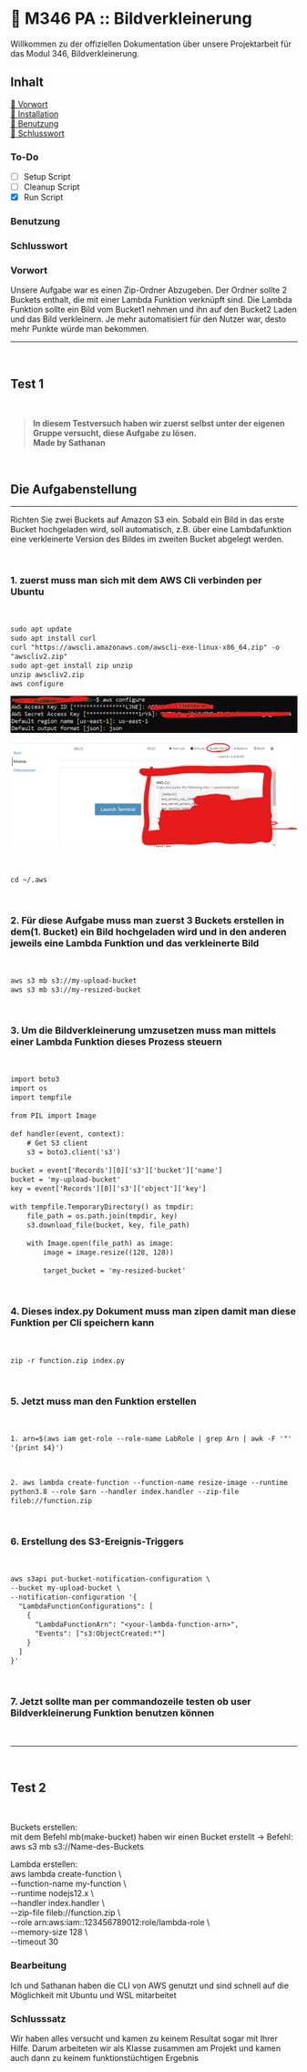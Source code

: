 # 📌 M346 PA :: Bildverkleinerung

Willkommen zu der offiziellen Dokumentation über unsere Projektarbeit für das Modul 346, Bildverkleinerung.

## **Inhalt**

[🔹 Vorwort](#vorwort)
<br>
[🔹 Installation](#to-do)
<br>
[🔹 Benutzung](#benutzung)
<br>
[🔹 Schlusswort](#schlusswort)

### To-Do

- [ ] Setup Script
- [ ] Cleanup Script
- [x] Run Script

### Benutzung

### Schlusswort

### Vorwort

Unsere Aufgabe war es einen Zip-Ordner Abzugeben. Der Ordner sollte 2 Buckets enthalt, die mit einer Lambda Funktion verknüpft sind. Die Lambda Funktion sollte ein Bild vom Bucket1 nehmen und ihn auf den Bucket2 Laden und das Bild verkleinern. Je mehr automatisiert für den Nutzer war, desto mehr Punkte würde man bekommen.

---

<br>

## Test 1

<br>

> **In diesem Testversuch haben wir zuerst selbst unter der eigenen Gruppe versucht, diese Aufgabe zu lösen.
> <br>
> Made by Sathanan**

<br>

## **Die Aufgabenstellung**

---

Richten Sie zwei Buckets auf Amazon S3 ein. Sobald ein Bild in das erste Bucket hochgeladen wird, soll automatisch, z.B. über eine Lambdafunktion eine verkleinerte Version des Bildes im
zweiten Bucket abgelegt werden.

<br>

### 1. zuerst muss man sich mit dem AWS Cli verbinden per Ubuntu

<br>

    sudo apt update
    sudo apt install curl
    curl "https://awscli.amazonaws.com/awscli-exe-linux-x86_64.zip" -o "awscliv2.zip"
    sudo apt-get install zip unzip
    unzip awscliv2.zip
    aws configure

![Picture](/img/img1.png "Beispiel Code")
<br>

![Picture](/img/img2.png "Beispiel Code")

<br>

    cd ~/.aws

<br>

### 2. Für diese Aufgabe muss man zuerst 3 Buckets erstellen in dem(1. Bucket) ein Bild hochgeladen wird und in den anderen jeweils eine Lambda Funktion und das verkleinerte Bild

<br>

    aws s3 mb s3://my-upload-bucket
    aws s3 mb s3://my-resized-bucket

<br>

### 3. Um die Bildverkleinerung umzusetzen muss man mittels einer Lambda Funktion dieses Prozess steuern

<br>

    import boto3
    import os
    import tempfile

    from PIL import Image

    def handler(event, context):
        # Get S3 client
        s3 = boto3.client('s3')

    bucket = event['Records'][0]['s3']['bucket']['name']
    bucket = 'my-upload-bucket'
    key = event['Records'][0]['s3']['object']['key']

    with tempfile.TemporaryDirectory() as tmpdir:
        file_path = os.path.join(tmpdir, key)
        s3.download_file(bucket, key, file_path)

        with Image.open(file_path) as image:
            image = image.resize((128, 128))

            target_bucket = 'my-resized-bucket'

<br>

### 4. Dieses index.py Dokument muss man zipen damit man diese Funktion per Cli speichern kann

<br>

    zip -r function.zip index.py

<br>

### 5. Jetzt muss man den Funktion erstellen

<br>

    1. arn=$(aws iam get-role --role-name LabRole | grep Arn | awk -F '"' '{print $4}')

<br>

    2. aws lambda create-function --function-name resize-image --runtime python3.8 --role $arn --handler index.handler --zip-file fileb://function.zip

<br>

### 6. Erstellung des S3-Ereignis-Triggers

<br>

    aws s3api put-bucket-notification-configuration \
    --bucket my-upload-bucket \
    --notification-configuration '{
      "LambdaFunctionConfigurations": [
        {
          "LambdaFunctionArn": "<your-lambda-function-arn>",
          "Events": ["s3:ObjectCreated:*"]
        }
      ]
    }'

<br>

### 7. Jetzt sollte man per commandozeile testen ob user Bildverkleinerung Funktion benutzen können

<br>

---

<br>

## Test 2

<br>

Buckets erstellen: <br> mit dem Befehl mb(make-bucket) haben wir einen Bucket erstellt &rarr; Befehl: aws s3 mb s3://Name-des-Buckets

Lambda erstellen: <br> aws lambda create-function \ <br>--function-name my-function \ <br> --runtime nodejs12.x \ <br> --handler index.handler \ <br> --zip-file fileb://function.zip \ <br> --role arn:aws:iam::123456789012:role/lambda-role \ <br> --memory-size 128 \ <br> --timeout 30

### Bearbeitung

Ich und Sathanan haben die CLI von AWS genutzt und sind schnell auf die Möglichkeit mit Ubuntu und WSL mitarbeitet

### Schlusssatz

Wir haben alles versucht und kamen zu keinem Resultat sogar mit Ihrer Hilfe. Darum arbeiteten wir als Klasse zusammen am Projekt und kamen auch dann zu keinem funktionstüchtigen Ergebnis
